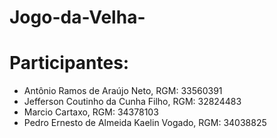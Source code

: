 # Jogo-da-Velha-

# Participantes:
  - Antônio Ramos de Araújo Neto, RGM: 33560391
  - Jefferson Coutinho da Cunha Filho, RGM: 32824483
  - Marcio Cartaxo, RGM: 34378103
  - Pedro Ernesto de Almeida Kaelin Vogado, RGM: 34038825

